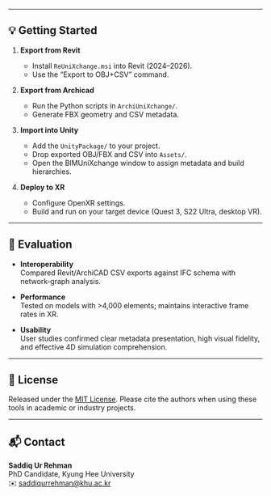 
---

## 💡 Getting Started

1. **Export from Revit**  
   - Install `ReUniXchange.msi` into Revit (2024–2026).
   - Use the “Export to OBJ+CSV” command.

2. **Export from Archicad**  
   - Run the Python scripts in `ArchiUniXchange/`.
   - Generate FBX geometry and CSV metadata.

3. **Import into Unity**  
   - Add the `UnityPackage/` to your project.
   - Drop exported OBJ/FBX and CSV into `Assets/`.
   - Open the BIMUniXchange window to assign metadata and build hierarchies.

4. **Deploy to XR**  
   - Configure OpenXR settings.
   - Build and run on your target device (Quest 3, S22 Ultra, desktop VR).

---

## 🧪 Evaluation

- **Interoperability**  
  Compared Revit/ArchiCAD CSV exports against IFC schema with network‑graph analysis.

- **Performance**  
  Tested on models with >4,000 elements; maintains interactive frame rates in XR.

- **Usability**  
  User studies confirmed clear metadata presentation, high visual fidelity, and effective 4D simulation comprehension.

---

## 📜 License

Released under the [MIT License](LICENSE). Please cite the authors when using these tools in academic or industry projects.

---

## 📬 Contact

**Saddiq Ur Rehman**  
PhD Candidate, Kyung Hee University  
✉️ saddiqurrehman@khu.ac.kr
